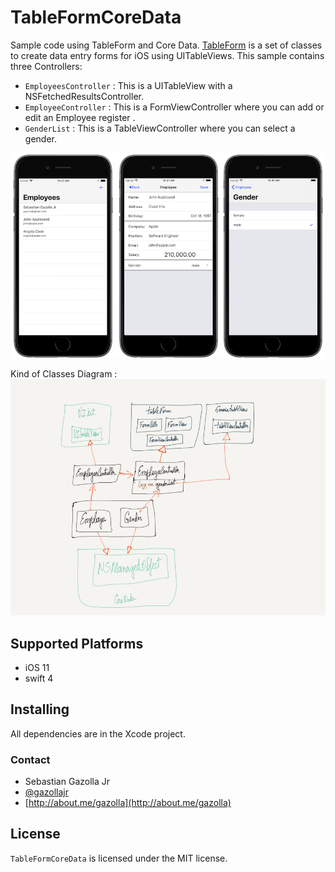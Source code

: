 # TableFormCoreData
Sample code using TableForm and Core Data. [TableForm](https://github.com/gazolla/TableForm) is a set of classes to create data entry forms for iOS using UITableViews. This sample contains three Controllers:
- `EmployeesController` : This is a UITableView with a NSFetchedResultsController.
- `EmployeeController` : This is a FormViewController where you can add or edit an Employee register .
- `GenderList` : This is a TableViewController where you can select a gender.

![](https://github.com/gazolla/TableFormCoreData/raw/master/Controllers.png)

Kind of Classes Diagram :
![](https://github.com/gazolla/TableFormCoreData/raw/master/TableFormCoreDataMini.png)

## Supported Platforms

- iOS 11
- swift 4

## Installing

All dependencies are in the Xcode project.

### Contact

* Sebastian Gazolla Jr
* [@gazollajr](http://twitter.com/gazollajr)
* [http://about.me/gazolla](http://about.me/gazolla)

## License

`TableFormCoreData` is licensed under the MIT license.
